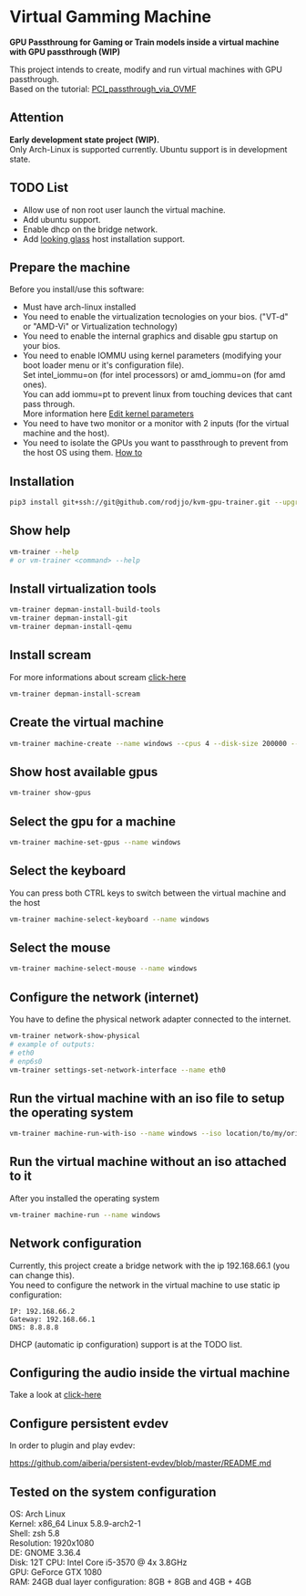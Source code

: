 # Virtual Gamming Machine

**GPU Passthroung for Gaming or Train models inside a virtual machine with GPU passthrough  (WIP)**

This project intends to create, modify and run virtual machines with GPU passthrough.  
Based on the tutorial: [PCI_passthrough_via_OVMF](https://wiki.archlinux.org/index.php/PCI_passthrough_via_OVMF)

## Attention

**Early development state project (WIP).**  
Only Arch-Linux is supported currently. Ubuntu support is in development state.  

## TODO List
* Allow use of non root user launch the virtual machine.
* Add ubuntu support.
* Enable dhcp on the bridge network.
* Add [looking glass](https://github.com/gnif/LookingGlass) host installation support.

## Prepare the machine

Before you install/use this software:  
* Must have arch-linux installed
* You need to enable the virtualization tecnologies on your bios. ("VT-d" or "AMD-Vi" or Virtualization technology)  
* You need to enable the internal graphics and disable gpu startup on your bios.  
* You need to enable IOMMU using kernel parameters (modifying your boot loader menu or it's configuration file).  
  Set intel_iommu=on (for intel processors) or amd_iommu=on (for amd ones).  
  You can add iommu=pt to prevent linux from touching devices that cant pass through.  
  More information here [Edit kernel parameters](https://wiki.archlinux.org/index.php/Kernel_parameters)
* You need to have two monitor or a monitor with 2 inputs (for the virtual machine and the host).  
* You need to isolate the GPUs you want to passthrough to prevent from the host OS using them. [How to](https://wiki.archlinux.org/index.php/PCI_passthrough_via_OVMF#Isolating_the_GPU)  

## Installation

```bash
pip3 install git+ssh://git@github.com/rodjjo/kvm-gpu-trainer.git --upgrade
```

## Show help

```bash
vm-trainer --help
# or vm-trainer <command> --help
```

## Install virtualization tools

```bash
vm-trainer depman-install-build-tools
vm-trainer depman-install-git
vm-trainer depman-install-qemu
```

## Install scream

For more informations about scream [click-here](https://github.com/duncanthrax/scream)
```bash
vm-trainer depman-install-scream
```

## Create the virtual machine

```bash
vm-trainer machine-create --name windows --cpus 4 --disk-size 200000 --memory 8192
```

## Show host available gpus

```bash
vm-trainer show-gpus
```
## Select the gpu for a machine

```bash
vm-trainer machine-set-gpus --name windows
```

## Select the keyboard

You can press both CTRL keys to switch between the virtual machine and the host
```bash
vm-trainer machine-select-keyboard --name windows
```

## Select the mouse

```bash
vm-trainer machine-select-mouse --name windows
```

## Configure the network (internet)

You have to define the physical network adapter connected to the internet.
```bash
vm-trainer network-show-physical
# example of outputs:
# eth0
# enp6s0
vm-trainer settings-set-network-interface --name eth0
```

## Run the virtual machine with an iso file to setup the operating system

```bash
vm-trainer machine-run-with-iso --name windows --iso location/to/my/original-windows10-disk.iso
```

## Run the virtual machine without an iso attached to it

After you installed the operating system
```bash
vm-trainer machine-run --name windows
```


## Network configuration

Currently, this project create a bridge network with the ip 192.168.66.1 (you can change this).  
You need to configure the network in the virtual machine to use static ip configuration:  
```text
IP: 192.168.66.2  
Gateway: 192.168.66.1  
DNS: 8.8.8.8  
```
DHCP (automatic ip configuration) support is at the TODO list.

## Configuring the audio inside the virtual machine

Take a look at [click-here](https://github.com/duncanthrax/scream)

## Configure persistent evdev

In order to plugin and play evdev:

https://github.com/aiberia/persistent-evdev/blob/master/README.md


## Tested on the system configuration

OS: Arch Linux  
Kernel: x86_64 Linux 5.8.9-arch2-1  
Shell: zsh 5.8  
Resolution: 1920x1080  
DE: GNOME 3.36.4  
Disk: 12T
CPU: Intel Core i5-3570 @ 4x 3.8GHz  
GPU: GeForce GTX 1080  
RAM: 24GB dual layer configuration: 8GB + 8GB and 4GB + 4GB  
